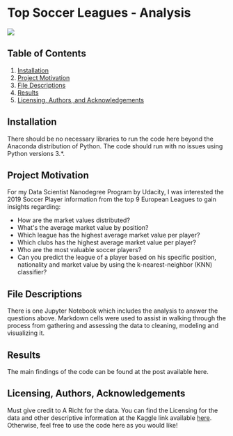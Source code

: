# Top Soccer Leagues - Analysis 
![](https://images.vexels.com/media/users/3/132241/isolated/lists/0d413432a55194038d3266f8045868dd-soccer-player-silhouette-1.png)

## Table of Contents
1. [Installation](#Installation)
2. [Project Motivation](#Project)
3. [File Descriptions](#File)
4. [Results](#Results)
5. [Licensing, Authors, and Acknowledgements](#License)

## <a name="Installation"></a>Installation
There should be no necessary libraries to run the code here beyond the Anaconda distribution of Python. The code should run with no issues using Python versions 3.*.

## <a name="Project"></a>Project Motivation
For my Data Scientist Nanodegree Program by Udacity, I was interested the 2019 Soccer Player information from the top 9 European Leagues to gain insights regarding:

- How are the market values distributed?
- What's the average market value by position?
- Which league has the highest average market value per player?
- Which clubs has the highest average market value per player?
- Who are the most valuable soccer players?
- Can you predict the league of a player based on his specific position, nationality and market value by using the k-nearest-neighbor (KNN) classifier? 

## <a name="File"></a>File Descriptions
There is one Jupyter Notebook which includes the analysis to answer the questions above. Markdown cells were used to assist in walking through the process from gathering and assessing the data to cleaning, modeling and visualizing it.

## <a name="Results"></a>Results
The main findings of the code can be found at the post available here.

## <a name="License"></a>Licensing, Authors, Acknowledgements
Must give credit to A Richt for the data. You can find the Licensing for the data and other descriptive information at the Kaggle link available [here](https://medium.com/@antonio.f.bauer/europes-2019-20-soccer-season-is-almost-over-don-t-be-too-sad-and-check-out-these-interesting-e81f489847a4?source=friends_link&sk=86d25c1fc79f3cc987f6b32338614d5b "here"). Otherwise, feel free to use the code here as you would like!